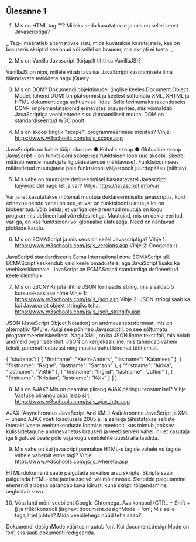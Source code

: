 ## Ülesanne 1

1. Mis on HTML tag "<noscript>"? Milleks seda kasutatakse ja mis on sellel seost
Javascriptiga?

_ Tag-i <noscript> määratleb alternatiivse sisu, mida kuvatakse kasutajatele, kes on brauseris skriptid keelanud või
kellel on brauser, mis skripti ei toeta. _

2. Mis on Vanilla Javascript (kirjapilt tihti ka VanillaJS)?

VanillaJS on nimi, millele viitab tavalise JavaScripti kasutamisele ilma täiendavate teekideta nagu jQuery.

3. Mis on DOM?
Dokumendi objektimudel (inglise keeles Document Object Model, lühend DOM) on platvormist ja keelest
sõltumatu XML, XHTML ja HTML dokumentidega suhtlemise liides. Selle levinumaks rakenduseks DOM-i
implementatsioonid erinevates brauserites, mis võimaldab JavaScriptiga veebilehtede sisu dünaamiliselt muuta.
DOM on standardiseeritud W3C poolt.

4. Mis on skoop (ingl.k "scope") programmeerimise mõistes?
Vihje: https://www.w3schools.com/js/js_scope.asp

JavaScriptis on kahte tüüpi skoope:
● Kohalik skoop
● Globaalne skoop
JavaScript-il on funktsiooni skoop: iga funktsioon loob uue skoobi.
Skoobi määrab nende muutujate ligipääsetavuse (nähtavuse).
Funktsiooni sees määratletud muutujatele pole funktsiooni väljastpoolt juurdepääsu (nähtav).

5. Mis vahe on muutujate defineerimisel kasutatavatel Javascripti keywordidel nagu let ja var?
Vihje: https://javascript.info/var

Var ja let kasutatakse mõlemat muutuja deklareerimiseks javascriptis, kuid erinevus nende vahel on see, et var
on funktsiooni ulatus ja let on blokeeritud.
Võib öelda, et var'iga deklareeritud muutuja on kogu programmis defineeritud võrreldes letiga.
Muutujad, mis on deklareeritud var-ga, on kas funktsiooni või globaalse ulatusega. Need on nähtavad plokkide
kaudu.

6. Mis on ECMAScript ja mis seos on sellel Javascriptiga?
 Vihje 1: https://www.w3schools.com/js/js_versions.asp
 Vihje 2: Googelda :)
 
JavaScripti standardiseeris Ecma International nime ECMAScript all. ECMAScript keskendub vaid keele
omadustele, aga JavaScript lisaks ka veebikeskkonnale.
JavaScript on ECMAScripti standardiga defineeritud keele ülemhulk.

7. Mis on JSON? Kirjuta lihtne JSON formaadis string, mis sisaldab 5 kursusekaaslase nime
Vihje 1: https://www.w3schools.com/js/js_json.asp
Vihje 2: JSON stringi saab ka kui Javascript objekt stringiks teha:
https://www.w3schools.com/js/js_json_stringify.asp

JSON (JavaScript Object Notation) on andmevahetusformaat, mis on alternatiiv XML’le. Kuigi see põhineb
Javascriptil, on see sõltumatu programmeerimiskeeltest. Nagu XML, on ka JSON lihtne tekstifail, mis hoiab
andmeid organiseeritult. JSON on kergekaaluline, mis tähendab vähem teksti, paremat loetavust ning masina
puhul kiiremat töötlemist.

{
“students”: [
{ "firstname": "Kevin-Anders", "lastname": "Kalamees" },
{ "firstname": "Ragne", "lastname": "Samson" },
{ "firstname": "Airika", "lastname": "Vettik" },
{ "firstname": "Ingrid", "lastname": "Jufkin" },
{ "firstname": "Kristian", "lastname": "Kõiv" }
]
}

8. Mis on AJAX? Mis on peamine piirang AJAX päringu teostamisel?
Vihje: Vastuse piirangu osas leiab siit: https://www.w3schools.com/js/js_ajax_http.asp

AJAX (Asynchronous JavaScript And XML)
Asünkroonne JavaScript ja XML – lühend AJAX võeti kasutusele 2005.a. ja sellega tähistatakse selliste
interaktiivsete veebirakenduste loomise meetodit, kus toimub jooksev kulissidetagune andmevahetus brauseri ja
veebiserveri vahel, nii et kasutaja iga liigutuse peale pole vaja kogu veebilehte uuesti alla laadida.

9. Mis vahe on kui javascript pannakse HTML-s <head> tagide vahele vs <body> tagide vahele vahetult
enne </body> tagi?
Vihje: https://www.w3schools.com/js/js_whereto.asp

HTML-dokumenti saate paigutada suvalise arvu skripte.
Skripte saab paigutada HTML-lehe jaotisesse <body> või <head> või mõlemasse.
Skriptide paigutamine elemendi <body> alaossa parandab kuva kiirust, kuna skripti tõlgendamine aeglustab
kuva.

10. Võta lahti mõni veebileht Google Chromega. Ava konsool (CTRL + Shift + j) ja trüki konsooli järgnev:
document.designMode = 'on';
Mis selle tagajärjel juhtus? Mida veebilehega nüüd teha saab?

Dokumendi designMode väärtus muutub ‘on’. Kui document.designMode on ‘on’, siis saab dokumenti
redigeerida.
